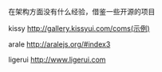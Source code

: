 在架构方面没有什么经验，借鉴一些开源的项目

kissy
http://gallery.kissyui.com/coms(示例)

arale
http://aralejs.org/#index3

ligerui
http://www.ligerui.com
